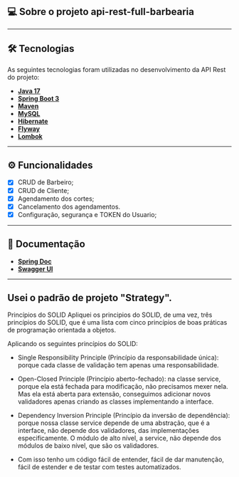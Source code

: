 ## 💻 Sobre o projeto  api-rest-full-barbearia
___

## 🛠 Tecnologias

As seguintes tecnologias foram utilizadas no desenvolvimento da API Rest do projeto:

- **[Java 17](https://www.oracle.com/java/technologies/downloads/#java17)**
- **[Spring Boot 3](https://spring.io/projects/spring-boot)**
- **[Maven](https://maven.apache.org)**
- **[MySQL](https://www.mysql.com)**
- **[Hibernate](https://hibernate.org)**
- **[Flyway](https://flywaydb.org)**
- **[Lombok](https://projectlombok.org)**
___

## ⚙️ Funcionalidades

- [x] CRUD de Barbeiro;
- [x] CRUD de Cliente;
- [x] Agendamento dos cortes;
- [x] Cancelamento dos agendamentos.
- [x] Configuração, segurança e TOKEN do Usuario;
___

## 📄 Documentação

- **[Spring Doc](https://springdoc.org/)**
- **[Swagger UI](https://swagger.io/tools/swagger-ui/)**

---

## Usei o padrão de projeto "Strategy".

Princípios do SOLID
Apliquei os principios do SOLID, de uma vez, três princípios do SOLID, que é uma lista com cinco princípios de boas práticas de programação orientada a objetos.

Aplicando os seguintes princípios do SOLID:

- Single Responsibility Principle (Princípio da responsabilidade única): porque cada classe de validação tem apenas uma responsabilidade.


- Open-Closed Principle (Princípio aberto-fechado): na classe service, porque ela está fechada para modificação, não precisamos mexer nela. Mas ela está aberta para extensão, conseguimos adicionar novos validadores apenas criando as classes implementando a interface.

 
- Dependency Inversion Principle (Princípio da inversão de dependência): porque nossa classe service depende de uma abstração, que é a interface, não depende dos validadores, das implementações especificamente. O módulo de alto nível, a service, não depende dos módulos de baixo nível, que são os validadores.

 
- Com isso tenho um código fácil de entender, fácil de dar manutenção, fácil de estender e de testar com testes automatizados.